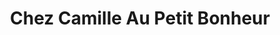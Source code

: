 ---
title: "Chez Camille Au Petit Bonheur"
url: /hautefage-la-tour/chez-camille-au-petit-bonheur/
shop: commodité
---